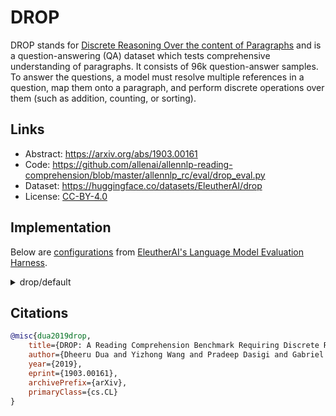 # DROP

DROP stands for [Discrete Reasoning Over the content of Paragraphs](https://arxiv.org/abs/1903.00161) and is a question-answering (QA) dataset which tests comprehensive understanding of paragraphs. It consists of 96k question-answer samples. To answer the questions, a model must resolve multiple references in a question, map them onto a paragraph, and perform discrete operations over them (such as addition, counting, or sorting).

## Links

* Abstract: https://arxiv.org/abs/1903.00161
* Code: https://github.com/allenai/allennlp-reading-comprehension/blob/master/allennlp_rc/eval/drop_eval.py
* Dataset: https://huggingface.co/datasets/EleutherAI/drop
* License: [CC-BY-4.0](https://huggingface.co/datasets/EleutherAI/drop/blob/main/README.md)

## Implementation

Below are [configurations](https://github.com/EleutherAI/lm-evaluation-harness/blob/main/lm_eval/tasks/drop) from [EleutherAI's Language Model Evaluation Harness](https://github.com/EleutherAI/lm-evaluation-harness).

<details>
<summary>drop/default</summary>

```yaml
task: drop
dataset_path: EleutherAI/drop
output_type: generate_until
training_split: train
validation_split: validation
process_docs: !function utils.process_docs
doc_to_text: "{{passage}} {{question}}"
doc_to_target: "{{ answer|join(',')}}"
target_delimiter: ""
process_results: !function utils.process_results
should_decontaminate: true
doc_to_decontamination_query: "{{passage}} {{question}}"
generation_kwargs:
  until:
    - "."
metric_list:
  - metric: em
    aggregation: mean
    higher_is_better: true
  - metric: f1
    aggregation: mean
    higher_is_better: true
metadata:
  version: 3.0
dataset_kwargs:
  trust_remote_code: true

```

Source: https://github.com/EleutherAI/lm-evaluation-harness/blob/main/lm_eval/tasks/drop/default.yaml
</details>

## Citations

```bibtex
@misc{dua2019drop,
    title={DROP: A Reading Comprehension Benchmark Requiring Discrete Reasoning Over Paragraphs},
    author={Dheeru Dua and Yizhong Wang and Pradeep Dasigi and Gabriel Stanovsky and Sameer Singh and Matt Gardner},
    year={2019},
    eprint={1903.00161},
    archivePrefix={arXiv},
    primaryClass={cs.CL}
}
```

